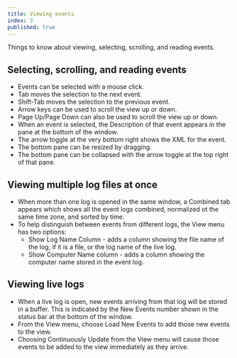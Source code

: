 ```yaml
---
title: Viewing events
index: 3
published: true
---
```

Things to know about viewing, selecting, scrolling, and reading events.
## Selecting, scrolling, and reading events

* Events can be selected with a mouse click.
* Tab moves the selection to the next event.
* Shift-Tab moves the selection to the previous event.
* Arrow keys can be used to scroll the view up or down.
* Page Up/Page Down can also be used to scroll the view up or down.
* When an event is selected, the Description of that event appears in the pane at the bottom of the window.
* The arrow toggle at the very bottom right shows the XML for the event.
* The bottom pane can be resized by dragging.
* The bottom pane can be collapsed with the arrow toggle at the top right of that pane.

## Viewing multiple log files at once

* When more than one log is opened in the same window, a Combined tab appears which shows all the event logs combined, normalized ot the same time zone, and sorted by time.
* To help distinguish between events from different logs, the View menu has two options:
    * Show Log Name Column - adds a column showing the file name of the log, if it is a file, or the log name of the live log.
    * Show Computer Name column - adds a column showing the computer name stored in the event log.

## Viewing live logs

* When a live log is open, new events arriving from that log will be stored in a buffer. This is indicated by the New Events number shown in the status bar at the bottom of the window.
* From the View menu, choose Load New Events to add those new events to the view.
* Choosing Continuously Update from the View menu will cause those events to be added to the view immediately as they arrive.